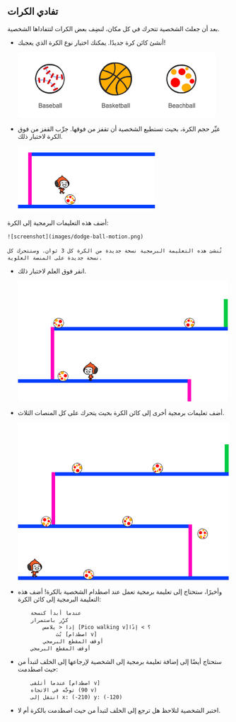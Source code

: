 ## تفادي الكرات

بعد أن جعلتَ الشخصية تتحرك في كل مكان، لنضِف بعض الكرات لتتفاداها الشخصية.



+ أنشئ كائن كرة جديدًا. يمكنك اختيار نوع الكرة الذي يعجبك!

	![screenshot](images/dodge-balls.png)

+ غيِّر حجم الكرة، بحيث تستطيع الشخصية أن تقفز من فوقها. جرِّب القفز من فوق الكرة لاختبار ذلك. 

	![screenshot](images/dodge-ball-resize.png)

أضف هذه التعليمات البرمجية إلى الكرة:

	![screenshot](images/dodge-ball-motion.png)

	تُنشئ هذه التعليمة البرمجية نسخة جديدة من الكرة كل 3 ثوان. وستتحرك كل نسخة جديدة على المنصة العلوية.

+ انقر فوق العلم لاختبار ذلك.

	![screenshot](images/dodge-ball-test.png)

+ أضف تعليمات برمجية أخرى إلى كائن الكرة بحيث يتحرك على كل المنصات الثلاث.

	![screenshot](images/dodge-ball-more-motion.png)

+ وأخيرًا، ستحتاج إلى تعليمة برمجية تعمل عند اصطدام الشخصية بالكرة! أضف هذه التعليمة البرمجية إلى كائن الكرة:

	```blocks
		عندما أبدأ كنسخة
		كرِّر باستمرار
			إذا < يلامس [Pico walking v]؟ > إذًا
				بُث [اصطدام v]
			أوقف المقطع البرمجي
		أوقف المقطع البرمجي
	```

+ ستحتاج أيضًا إلى إضافة تعليمة برمجية إلى الشخصية لإرجاعها إلى الخلف لتبدأ من حيث اصطدمت:

	```blocks
		عندما أتلقى [اصطدام v]
		توجَّه في الاتجاه (90 v)
		انتقل إلى x: (-210) y: (-120)
	```	

+ اختبر الشخصية لتلاحظ هل ترجع إلى الخلف لتبدأ من حيث اصطدمت بالكرة أم لا.



